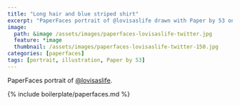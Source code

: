 ```yaml
---
title: "Long hair and blue striped shirt"
excerpt: "PaperFaces portrait of @lovisaslife drawn with Paper by 53 on an iPad."
image: 
  path: &image /assets/images/paperfaces-lovisaslife-twitter.jpg 
  feature: *image
  thumbnail: /assets/images/paperfaces-lovisaslife-twitter-150.jpg
categories: [paperfaces]
tags: [portrait, illustration, Paper by 53]
---
```


PaperFaces portrait of [@lovisaslife](https://twitter.com/lovisaslife).

{% include boilerplate/paperfaces.md %}
